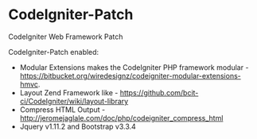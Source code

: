 # CodeIgniter-Patch
CodeIgniter Web Framework Patch

CodeIgniter-Patch enabled:
- Modular Extensions makes the CodeIgniter PHP framework modular - https://bitbucket.org/wiredesignz/codeigniter-modular-extensions-hmvc.
- Layout Zend Framework like - https://github.com/bcit-ci/CodeIgniter/wiki/layout-library
- Compress HTML Output - http://jeromejaglale.com/doc/php/codeigniter_compress_html
- Jquery v1.11.2 and Bootstrap v3.3.4
